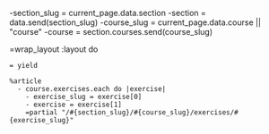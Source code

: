 -section_slug = current_page.data.section
  -section = data.send(section_slug)
  -course_slug = current_page.data.course || "course"
  -course = section.courses.send(course_slug)
  
  =wrap_layout :layout do
  
    = yield
  
    %article
      - course.exercises.each do |exercise|
        - exercise_slug = exercise[0]
        - exercise = exercise[1]
        =partial "/#{section_slug}/#{course_slug}/exercises/#{exercise_slug}"
  